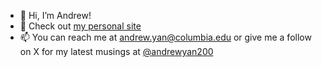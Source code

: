 - 👋 Hi, I’m Andrew!
- 👀 Check out [my personal site](https://andrewyan200.github.io)
- 📫 You can reach me at andrew.yan@columbia.edu or give me a follow on X for my latest musings at [@andrewyan200](https://twitter.com/andrewyan200)

<!---
andrewyan200/andrewyan200 is a ✨ special ✨ repository because its `README.md` (this file) appears on your GitHub profile.
You can click the Preview link to take a look at your changes.
--->
